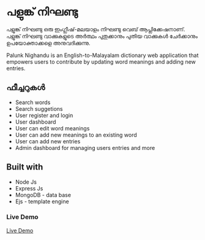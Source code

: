 # പളുങ്ക് നിഘണ്ടു
പളുങ്ക് നിഘണ്ടു ഒരു ഇംഗ്ലീഷ്-മലയാളം നിഘണ്ടു വെബ് ആപ്ലിക്കേഷനാണ്. പളുങ്ക് നിഘണ്ടു വാക്കുകളുടെ അർത്ഥം പുതുക്കാനും പുതിയ വാക്കുകൾ ചേർക്കാനും ഉപയോക്താക്കളെ അനുവദിക്കുന്നു.

Palunk Nighandu is an English-to-Malayalam dictionary web application that empowers users to contribute by updating word meanings and adding new entries.

## ഫീച്ചറുകൾ
- Search words
- Search suggetions
- User register and login
- User dashboard
- User can edit word meanings
- User can add new meanings to an existing word
- User can add new entries
- Admin dashboard for managing users entries and more

## Built with
- Node Js
- Express Js
- MongoDB - data base
- Ejs - template engine

### Live Demo
<a href="https://lonely-sweatpants-ant.cyclic.app/">Live Demo</a>

